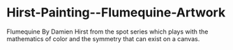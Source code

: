 # Hirst-Painting--Flumequine-Artwork
Flumequine By Damien Hirst from the spot series which plays with the mathematics of color and the symmetry that can exist on a canvas.
